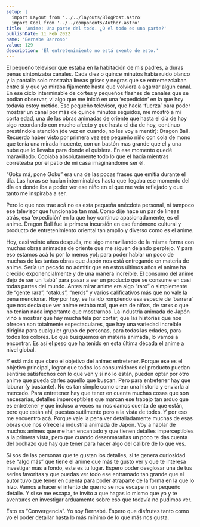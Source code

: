 ```yaml
---
setup: |
  import Layout from '../../layouts/BlogPost.astro'
  import Cool from '../../components/Author.astro'
title: 'Anime: Una parte del todo. ¿O el todo es una parte?'
publishDate: 11 Feb 2022
name: 'Bernabe Barroso'
value: 129
description: 'El entretenimiento no está exento de esto.'
---
```


El pequeño televisor que estaba en la habitación de mis padres, a duras penas sintonizaba canales. Cada diez o quince minutos había ruido blanco y la pantalla solo mostraba líneas grises y negras que se entremezclaban entre si y que yo miraba fijamente hasta que volviera a agarrar algún canal. En ese ciclo interminable de cortes y pequeños flashes de canales que se podían observar, vi algo que me inició en una ‘expedición’ en la que hoy todavía estoy metido. Ese pequeño televisor, que hacía ‘fuerza’ para poder mostrar un canal por más de quince minutos seguidos, me mostró a mi corta edad, una de las obras animadas de oriente que hasta el día de hoy sigo recordando con mucho afecto y que hasta el día de hoy, continuo prestándole atención (de vez en cuando, no les voy a mentir): Dragon Ball. Recuerdo haber visto por primera vez ese pequeño niño con cola de mono que tenía una mirada inocente, con un bastón mas grande que el y una nube que lo llevaba para donde el quisiera. En ese momento quedé maravillado. Copiaba absolutamente todo lo que el hacía mientras correteaba por el patio de mi casa imaginándome ser él.

“Goku má, pone Goku” era una de las pocas frases que emitía durante el día. Las horas se hacían interminables hasta que llegaba ese momento del día en donde iba a poder ver ese niño en el que me veía reflejado y que tanto me inspiraba a ser.

Pero lo que nos trae acá no es esta pequeña anécdota personal, ni tampoco ese televisor que funcionaba tan mal. Como dije hace un par de líneas atrás, esa ‘expedición’ en la que hoy continuo apasionadamente, es el anime. Dragon Ball fue la primera incursión en ese fenómeno cultural y producto de entretenimiento oriental tan amplio y diverso como es el anime.

Hoy, casi veinte años después, me sigo maravillando de la misma forma con muchas obras animadas de oriente que me siguen dejando perplejo. Y para eso estamos acá (o por lo menos yo): para poder hablar un poco de muchas de las tantas obras que Japón nos está entregando en materia de anime. Sería un pecado no admitir que en estos últimos años el anime ha crecido exponencialmente y de una manera increíble. El consumo del anime dejo de ser un ‘tabú’ para pasar a ser un producto que se consume en casi todas partes del mundo. Antes mirar anime era algo “raro” o simplemente de “gente rara”, “otakus”, “nerds” y varios calificativos más que no vale la pena mencionar. Hoy por hoy, se ha ido rompiendo esa especie de ‘barrera’ que nos decía que ver anime estaba mal, que era de niñxs, de rarxs o que no tenían nada importante que mostrarnos. La industria animada de Japón vino a mostrar que hay mucha tela por cortar, que las historias que nos ofrecen son totalmente espectaculares, que hay una variedad increíble dirigida para cualquier grupo de personas, para todas las edades, para todos los colores. Lo que busquemos en materia animada, lo vamos a encontrar. Es así el peso que ha tenido en esta última década el anime a nivel global.

Y está más que claro el objetivo del anime: entretener. Porque ese es el objetivo principal, lograr que todos los consumidores del producto puedan sentirse satisfechos con lo que ven y si no lo están, pueden optar por otro anime que pueda darles aquello que buscan. Pero para entretener hay que laburar (y bastante). No es tan simple como crear una historia y enviarla al mercado. Para entretener hay que tener en cuenta muchas cosas que son necesarias, detalles imperceptibles que marcan ese trabajo tan arduo que es entretener y que incluso a veces no nos damos cuenta de que están, pero que están ahí, puestas sutilmente pero a la vista de todxs. Y por eso me encuentro acá. Porque vale la pena ver detalladamente muchas de esas obras que nos ofrece la industria animada de Japón. Voy a hablar de muchos animes que me han encantado y que tienen detalles imperceptibles a la primera vista, pero que cuando desenmarañas un poco te das cuenta del bochazo que hay que tener para hacer algo del calibre de lo que ves.

Si sos de las personas que te gustan los detalles, si te genera curiosidad ese “algo más” que tiene el anime que más te gusto ver y que te interesa investigar más a fondo, este es tu lugar. Espero poder desglosar una de tus series favoritas y que puedas ver todo ese entramado tan grande que el autor tuvo que tener en cuenta para poder atraparte de la forma en la que lo hizo. Vamos a hacer el intento de que no se nos escape ni un pequeño detalle. Y si se me escapa, te invito a que hagas lo mismo que yo y te aventures en investigar arduamente sobre eso que todavía no pudimos ver.

Esto es “Convergencia”. Yo soy Bernabé. Espero que disfrutes tanto como yo el poder detallar hasta lo más mínimo de lo que más nos gusta.

